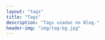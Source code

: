 ```yaml
---
layout: "tags"
title: "Tags"
description: "Tags usadas no Blog."
header-img: "img/tag-bg.jpg"
---
```

